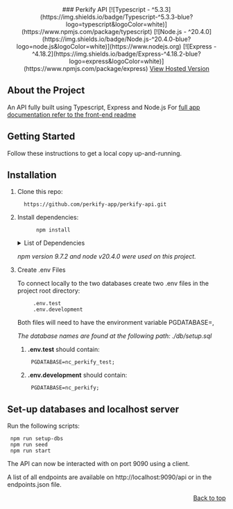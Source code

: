 <div align="center">
### Perkify API
[![Typescript - ^5.3.3](https://img.shields.io/badge/Typescript-^5.3.3-blue?logo=typescript&logoColor=white)](https://www.npmjs.com/package/typescript)
[![Node.js - ^20.4.0](https://img.shields.io/badge/Node.js-^20.4.0-blue?logo=node.js&logoColor=white)](https://www.nodejs.org)
[![Express - ^4.18.2](https://img.shields.io/badge/Express-^4.18.2-blue?logo=express&logoColor=white)](https://www.npmjs.com/package/express)
<a href="https://perkify-api.onrender.com/api">View Hosted Version</a>
</div>

## About the Project

An API fully built using Typescript, Express and Node.js
For [full app documentation refer to the front-end readme](https://github.com/perkify-app/perkify-react-native)

## Getting Started
Follow these instructions to get a local copy up-and-running.

## Installation

1) Clone this repo: 

         https://github.com/perkify-app/perkify-api.git

2) Install dependencies:
            
             npm install
    <details>
    <summary>List of Dependencies</summary>

    dependencies:

            cors 2.8.5
            dotenv: 16.3.1
            express: 4.18.2
            pg: 8.11.3

    devDependencies:
        
            @types/cors: 2.8.17
            @types/express: 4.17.21
            @types/jest: 29.5.11
            @types/node: 20.10.6
            @types/pg: 8.10.9
            @types/pg-format: 1.0.5
            @types/supertest: 6.0.2
            husky: 8.0.2
            jest-extended: 2.0.0
            jest-sorted: 1.0.14
            pg-format: 1.0.4
            supertest: 6.3.3
            ts-jest: 29.1.1
            ts-node: 10.9.2
            typescript: 5.3.3
    </details>

    _npm version 9.7.2 and node v20.4.0 were used on this project._

3) Create .env Files

    To connect locally to the two databases create two .env files in the project root directory:
            
            .env.test
            .env.development
    
    Both files will need to have the environment variable PGDATABASE=,

    _The database names are found at the following path: ./db/setup.sql_

    1) **.env.test** should contain:
        
            PGDATABASE=nc_perkify_test;

    2) **.env.development** should contain:
    
            PGDATABASE=nc_perkify;

## Set-up databases and localhost server

Run the following scripts:

     npm run setup-dbs  
     npm run seed
     npm run start


The API can now be interacted with on port 9090 using a client. 

A list of all endpoints are available on http://localhost:9090/api or in the endpoints.json file.

<p align="right"><a href="#perkify-api">Back to top</a></p>
